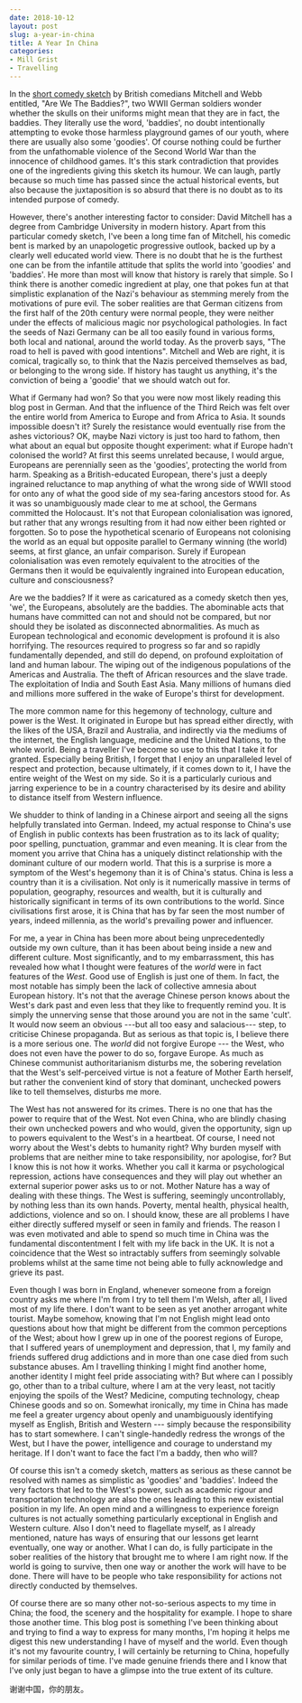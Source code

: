 ```yaml
---
date: 2018-10-12
layout: post
slug: a-year-in-china
title: A Year In China
categories:
- Mill Grist
- Travelling
---
```


In the [short comedy sketch](https://www.youtube.com/watch?v=hn1VxaMEjRU) by British comedians Mitchell and Webb entitled, "Are We The Baddies?", two WWII German soldiers wonder whether the skulls on their uniforms might mean that they are in fact, the baddies. They literally use the word, 'baddies', no doubt intentionally attempting to evoke those harmless playground games of our youth, where there are usually also some 'goodies'. Of course nothing could be further from the unfathomable violence of the Second World War than the innocence of childhood games. It's this stark contradiction that provides one of the ingredients giving this sketch its humour. We can laugh, partly because so much time has passed since the actual historical events, but also because the juxtaposition is so absurd that there is no doubt as to its intended purpose of comedy.

However, there's another interesting factor to consider: David Mitchell has a degree from Cambridge University in modern history. Apart from this particular comedy sketch, I've been a long time fan of Mitchell, his comedic bent is marked by an unapologetic progressive outlook, backed up by a clearly well educated world view. There is no doubt that he is the furthest one can be from the infantile attitude that splits the world into 'goodies' and 'baddies'. He more than most will know that history is rarely that simple. So I think there is another comedic ingredient at play, one that pokes fun at that simplistic explanation of the Nazi's behaviour as stemming merely from the motivations of pure evil. The sober realities are that German citizens from the first half of the 20th century were normal people, they were neither under the effects of malicious magic nor psychological pathologies. In fact the seeds of Nazi Germany can be all too easily found in various forms, both local and national, around the world today. As the proverb says, "The road to hell is paved with good intentions". Mitchell and Web are right, it is comical, tragically so, to think that the Nazis perceived themselves as bad, or belonging to the wrong side. If history has taught us anything, it's the conviction of being a 'goodie' that we should watch out for.

What if Germany had won? So that you were now most likely reading this blog post in German. And that the influence of the Third Reich was felt over the entire world from America to Europe and from Africa to Asia. It sounds impossible doesn't it? Surely the resistance would eventually rise from the ashes victorious? OK, maybe Nazi victory is just too hard to fathom, then what about an equal but opposite thought experiment: what if Europe hadn't colonised the world? At first this seems unrelated because, I would argue, Europeans are perennially seen as the 'goodies', protecting the world from harm. Speaking as a British-educated European, there's just a deeply ingrained reluctance to map anything of what the wrong side of WWII stood for onto any of what the good side of my sea-faring ancestors stood for. As it was so unambiguously made clear to me at school, the Germans committed the Holocaust. It's not that European colonialisation was ignored, but rather that any wrongs resulting from it had now either been righted or forgotten. So to pose the hypothetical scenario of Europeans not colonising the world as an equal but opposite parallel to Germany winning (the world) seems, at first glance, an unfair comparison. Surely if European colonialisation was even remotely equivalent to the atrocities of the Germans then it would be equivalently ingrained into European education, culture and consciousness?

Are we the baddies? If it were as caricatured as a comedy sketch then yes, 'we', the Europeans, absolutely are the baddies. The abominable acts that humans have committed can not and should not be compared, but nor should they be isolated as disconnected abnormalities. As much as European technological and economic development is profound it is also horrifying. The resources required to progress so far and so rapidly fundamentally depended, and still do depend, on profound exploitation of land and human labour. The wiping out of the indigenous populations of the Americas and Australia. The theft of African resources and the slave trade. The exploitation of India and South East Asia. Many millions of humans died and millions more suffered in the wake of Europe's thirst for development.

The more common name for this hegemony of technology, culture and power is the West. It originated in Europe but has spread either directly, with the likes of the USA, Brazil and Australia, and indirectly via the mediums of the internet, the English language, medicine and the United Nations, to the whole world. Being a traveller I've become so use to this that I take it for granted. Especially being British, I forget that I enjoy an unparalleled level of respect and protection, because ultimately, if it comes down to it, I have the entire weight of the West on my side. So it is a particularly curious and jarring experience to be in a country characterised by its desire and ability to distance itself from Western influence.

We shudder to think of landing in a Chinese airport and seeing all the signs helpfully translated into German. Indeed, my actual response to China's use of English in public contexts has been frustration as to its lack of quality; poor spelling, punctuation, grammar and even meaning. It is clear from the moment you arrive that China has a uniquely distinct relationship with the dominant culture of our modern world. That this is a surprise is more a symptom of the West's hegemony than it is of China's status. China is less a country than it is a civilisation. Not only is it numerically massive in terms of population, geography, resources and wealth, but it is culturally and historically significant in terms of its own contributions to the world. Since civilisations first arose, it is China that has by far seen the most number of years, indeed millennia, as the world's prevailing power and influencer.

For me, a year in China has been more about being unprecedentedly outside my own culture, than it has been about being inside a new and different culture. Most significantly, and to my embarrassment, this has revealed how what I thought were features of the _world_ were in fact features of the _West_. Good use of English is just one of them. In fact, the most notable has simply been the lack of collective amnesia about European history. It's not that the average Chinese person knows about the West's dark past and even less that they like to frequently remind you. It is simply the unnerving sense that those around you are not in the same 'cult'. It would now seem an obvious ---but all too easy and salacious--- step, to criticise Chinese propaganda. But as serious as that topic is, I believe there is a more serious one. The _world_ did not forgive Europe --- the West, who does not even have the power to do so, forgave Europe. As much as Chinese communist authoritarianism disturbs me, the sobering revelation that the West's self-perceived virtue is not a feature of Mother Earth herself, but rather the convenient kind of story that dominant, unchecked powers like to tell themselves, disturbs me more.

The West has not answered for its crimes. There is no one that has the power to require that of the West. Not even China, who are blindly chasing their own unchecked powers and who would, given the opportunity, sign up to powers equivalent to the West's in a heartbeat. Of course, I need not worry about the West's debts to humanity right? Why burden myself with problems that are neither mine to take responsibility, nor apologise, for? But I know this is not how it works. Whether you call it karma or psychological repression, actions have consequences and they will play out whether an external superior power asks us to or not. Mother Nature has a way of dealing with these things. The West is suffering, seemingly uncontrollably, by nothing less than its own hands. Poverty, mental health, physical health, addictions, violence and so on. I should know, these are all problems I have either directly suffered myself or seen in family and friends. The reason I was even motivated and able to spend so much time in China was the fundamental discontentment I felt with my life back in the UK. It is not a coincidence that the West so intractably suffers from seemingly solvable problems whilst at the same time not being able to fully acknowledge and grieve its past.

Even though I was born in England, whenever someone from a foreign country asks me where I'm from I try to tell them I'm Welsh, after all, I lived most of my life there. I don't want to be seen as yet another arrogant white tourist. Maybe somehow, knowing that I'm not English might lead onto questions about how that might be different from the common perceptions of the West; about how I grew up in one of the poorest regions of Europe, that I suffered years of unemployment and depression, that I, my family and friends suffered drug addictions and in more than one case died from such substance abuses. Am I travelling thinking I might find another home, another identity I might feel pride associating with? But where can I possibly go, other than to a tribal culture, where I am at the very least, not tacitly enjoying the spoils of the West? Medicine, computing technology, cheap Chinese goods and so on. Somewhat ironically, my time in China has made me feel a greater urgency about openly and unambiguously identifying myself as English, British and Western --- simply because the responsibility has to start somewhere. I can't single-handedly redress the wrongs of the West, but I have the power, intelligence and courage to understand my heritage. If I don't want to face the fact I'm a baddy, then who will?

Of course this isn't a comedy sketch, matters as serious as these cannot be resolved with names as simplistic as 'goodies' and 'baddies'. Indeed the very factors that led to the West's power, such as academic rigour and transportation technology are also the ones leading to this new existential position in my life. An open mind and a willingness to experience foreign cultures is not actually something particularly exceptional in English and Western culture. Also I don't need to flagellate myself, as I already mentioned, nature has ways of ensuring that our lessons get learnt eventually, one way or another. What I can do, is fully participate in the sober realities of the history that brought me to where I am right now. If the world is going to survive, then one way or another the work will have to be done. There will have to be people who take responsibility for actions not directly conducted by themselves.

Of course there are so many other not-so-serious aspects to my time in China; the food, the scenery and the hospitality for example. I hope to share those another time. This blog post is something I've been thinking about and trying to find a way to express for many months, I'm hoping it helps me digest this new understanding I have of myself and the world. Even though it's not my favourite country, I will certainly be returning to China, hopefully for similar periods of time. I've made genuine friends there and I know that I've only just began to have a glimpse into the true extent of its culture.

谢谢中国，你的朋友。
